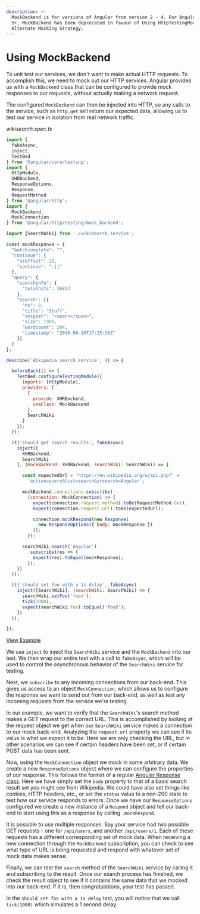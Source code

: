 ```yaml
---
description: >-
  MockBackend is for versions of Angular from version 2 - 4. For Angular version
  5+, MockBackend has been deprecated in favour of Using HttpTestingModule or an
  Alternate Mocking Strategy.
---
```


# Using MockBackend

To unit test our services, we don't want to make actual HTTP requests. To accomplish this, we need to mock out our HTTP services. Angular provides us with a `MockBackend` class that can be configured to provide mock responses to our requests, without actually making a network request.

The configured `MockBackend` can then be injected into HTTP, so any calls to the service, such as `http.get` will return our expected data, allowing us to test our service in isolation from real network traffic.

_wikisearch.spec.ts_

```javascript
import {
  fakeAsync,
  inject,
  TestBed
} from '@angular/core/testing';
import {
  HttpModule,
  XHRBackend,
  ResponseOptions,
  Response,
  RequestMethod
} from '@angular/http';
import {
  MockBackend,
  MockConnection
} from '@angular/http/testing/mock_backend';

import {SearchWiki} from './wikisearch.service';

const mockResponse = {
  "batchcomplete": "",
  "continue": {
    "sroffset": 10,
    "continue": "-||"
  },
  "query": {
    "searchinfo": {
      "totalhits": 36853
    },
    "search": [{
      "ns": 0,
      "title": "Stuff",
      "snippet": "<span></span>",
      "size": 1906,
      "wordcount": 204,
      "timestamp": "2016-06-10T17:25:36Z"
    }]
  }
};

describe('Wikipedia search service', () => {

  beforeEach(() => {
    TestBed.configureTestingModule({
      imports: [HttpModule],
      providers: [
        {
          provide: XHRBackend,
          useClass: MockBackend
        },
        SearchWiki
      ]
    });
  });

  it('should get search results', fakeAsync(
    inject([
      XHRBackend,
      SearchWiki
    ], (mockBackend: XHRBackend, searchWiki: SearchWiki) => {

      const expectedUrl = 'https://en.wikipedia.org/w/api.php?' +
        'action=query&list=search&srsearch=Angular';

      mockBackend.connections.subscribe(
        (connection: MockConnection) => {
          expect(connection.request.method).toBe(RequestMethod.Get);
          expect(connection.request.url).toBe(expectedUrl);

          connection.mockRespond(new Response(
            new ResponseOptions({ body: mockResponse })
          ));
        });

      searchWiki.search('Angular')
        .subscribe(res => {
          expect(res).toEqual(mockResponse);
        });
    })
  ));

  it('should set foo with a 1s delay', fakeAsync(
    inject([SearchWiki], (searchWiki: SearchWiki) => {
      searchWiki.setFoo('food');
      tick(1000);
      expect(searchWiki.foo).toEqual('food');
    })
  ));

});
```

[View Example](http://plnkr.co/edit/K9gzDOcEOcmfFaOacdKZ?p=preview)

We use `inject` to inject the `SearchWiki` service and the `MockBackend` into our test. We then wrap our entire test with a call to `fakeAsync`, which will be used to control the asynchronous behavior of the `SearchWiki` service for testing.

Next, we `subscribe` to any incoming connections from our back-end. This gives us access to an object `MockConnection`, which allows us to configure the response we want to send out from our back-end, as well as test any incoming requests from the service we're testing.

In our example, we want to verify that the `SearchWiki`'s search method makes a GET request to the correct URL. This is accomplished by looking at the request object we get when our `SearchWiki` service makes a connection to our mock back-end. Analyzing the `request.url` property we can see if its value is what we expect it to be. Here we are only checking the URL, but in other scenarios we can see if certain headers have been set, or if certain POST data has been sent.

Now, using the `MockConnection` object we mock in some arbitrary data. We create a new `ResponseOptions` object where we can configure the properties of our response. This follows the format of a regular [Angular Response class](https://angular.io/docs/js/latest/api/http/Response-class.html). Here we have simply set the `body` property to that of a basic search result set you might see from Wikipedia. We could have also set things like cookies, HTTP headers, etc., or set the `status` value to a non-200 state to test how our service responds to errors. Once we have our `ResponseOptions` configured we create a new instance of a `Respond` object and tell our back-end to start using this as a response by calling `.mockRespond`.

It is possible to use multiple responses. Say your service had two possible GET requests - one for `/api/users`, and another `/api/users/1`. Each of these requests has a different corresponding set of mock data. When receiving a new connection through the `MockBackend` subscription, you can check to see what type of URL is being requested and respond with whatever set of mock data makes sense.

Finally, we can test the `search` method of the `SearchWiki` service by calling it and subscribing to the result. Once our search process has finished, we check the result object to see if it contains the same data that we mocked into our back-end. If it is, then congratulations, your test has passed.

In the `should set foo with a 1s delay` test, you will notice that we call `tick(1000)` which simulates a 1 second delay.

